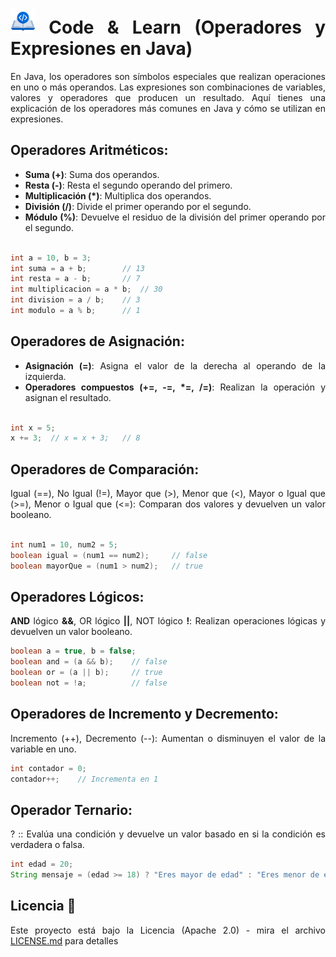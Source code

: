 <div align="justify">

# <img src=../../../../images/coding-book.png width="40"> Code & Learn (Operadores y Expresiones en Java)

En Java, los operadores son símbolos especiales que realizan operaciones en uno o más operandos. Las expresiones son combinaciones de variables, valores y operadores que producen un resultado. Aquí tienes una explicación de los operadores más comunes en Java y cómo se utilizan en expresiones.

## Operadores Aritméticos:

- __Suma (+)__: Suma dos operandos.
- __Resta (-)__: Resta el segundo operando del primero.
- __Multiplicación (*)__: Multiplica dos operandos.
- __División (/)__: Divide el primer operando por el segundo.
- __Módulo (%)__: Devuelve el residuo de la división del primer operando por el segundo.

```java

int a = 10, b = 3;
int suma = a + b;        // 13
int resta = a - b;       // 7
int multiplicacion = a * b;  // 30
int division = a / b;    // 3
int modulo = a % b;      // 1
```

## Operadores de Asignación:

- __Asignación (=)__: Asigna el valor de la derecha al operando de la izquierda.
- __Operadores compuestos (+=, -=, *=, /=)__: Realizan la operación y asignan el resultado.

```java

int x = 5;
x += 3;  // x = x + 3;   // 8
```

## Operadores de Comparación:

Igual (==), No Igual (!=), Mayor que (>), Menor que (<), Mayor o Igual que (>=), Menor o Igual que (<=): Comparan dos valores y devuelven un valor booleano.

```java

int num1 = 10, num2 = 5;
boolean igual = (num1 == num2);     // false
boolean mayorQue = (num1 > num2);   // true
```

## Operadores Lógicos:

__AND__ lógico __&&__, OR lógico __||__, NOT lógico __!__: Realizan operaciones lógicas y devuelven un valor booleano.

```java
boolean a = true, b = false;
boolean and = (a && b);    // false
boolean or = (a || b);     // true
boolean not = !a;          // false
```

## Operadores de Incremento y Decremento:

Incremento (++), Decremento (--): Aumentan o disminuyen el valor de la variable en uno.

```java
int contador = 0;
contador++;    // Incrementa en 1
```

## Operador Ternario:

? :: Evalúa una condición y devuelve un valor basado en si la condición es verdadera o falsa.

```java
int edad = 20;
String mensaje = (edad >= 18) ? "Eres mayor de edad" : "Eres menor de edad";
```

## Licencia 📄

Este proyecto está bajo la Licencia (Apache 2.0) - mira el archivo [LICENSE.md](../../../../LICENSE) para detalles

</div>